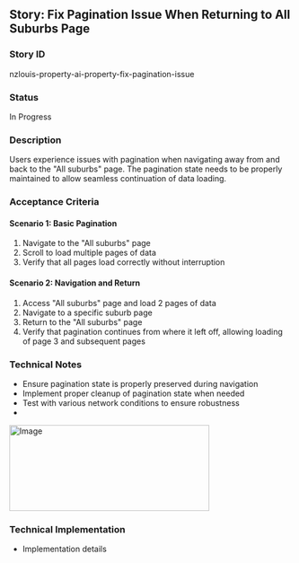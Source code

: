 ## Story: Fix Pagination Issue When Returning to All Suburbs Page

### Story ID
nzlouis-property-ai-property-fix-pagination-issue

### Status

In Progress


### Description
Users experience issues with pagination when navigating away from and back to the "All suburbs" page. The pagination state needs to be properly maintained to allow seamless continuation of data loading.

### Acceptance Criteria

#### Scenario 1: Basic Pagination
1. Navigate to the "All suburbs" page
2. Scroll to load multiple pages of data
3. Verify that all pages load correctly without interruption

#### Scenario 2: Navigation and Return
1. Access "All suburbs" page and load 2 pages of data
2. Navigate to a specific suburb page
3. Return to the "All suburbs" page
4. Verify that pagination continues from where it left off, allowing loading of page 3 and subsequent pages

### Technical Notes
- Ensure pagination state is properly preserved during navigation
- Implement proper cleanup of pagination state when needed
- Test with various network conditions to ensure robustness
- 

<img width="356" height="153" alt="Image" src="https://github.com/user-attachments/assets/ebb4edca-4e2c-4ac4-9218-d326ede15c38" />

### Technical Implementation

- Implementation details


